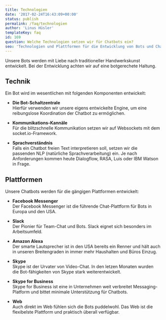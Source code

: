 ```yaml
---
title: Technologien
date: '2017-02-24T16:43:09+00:00'
status: publish
permalink: /faq/technologien
author: 'Linus Hüsler'
templateKey: faq
id: 169
question: Welche Technologien setzen wir für Chatbots ein?
seo: 'Technologien und Plattformen für die Entwicklung von Bots und Chatbots.'
---
```


Unsere Bots werden mit Liebe nach traditioneller Handwerkskunst entwickelt. Bei der Entwicklung achten wir auf eine botgerechete Haltung.

## Technik

Ein Bot wird im wesentlichen mit folgenden Komponenten entwickelt:

- **Die Bot-Schaltzentrale**  
  Hierfür verwenden wir unsere eigens entwickelte Engine, um eine reibungslose Koordination der Chatbot zu ermöglichen.

- **Kommunikations-Kannäle**  
  Für die blitzschnelle Kommunikation setzen wir auf Websockets mit dem socket.io-Framework.
- **Sprachverständnis**  
  Falls ein Chatbot freien Text interpretieren soll, setzen wir die passenden NLP (natürliche Sprachverarbeitung) ein. Je nach Anforderungen kommen heute Dialogflow, RASA, Luis oder IBM Watson in Frage.

## Plattformen

Unsere Chatbots werden für die gängigen Plattformen entwickelt:

- **Facebook Messenger**  
  Der Facebook Messenger ist die führende Chat-Plattform für Bots in Europa und den USA.

- **Slack**  
  Der Pionier für Team-Chat und Bots. Slack eignet sich besonders im Arbeitsumfeld.

- **Amazon Alexa**  
  Der smarte Lautsprecher ist in den USA bereits ein Renner und hält auch in unseren Breitengraden in immer mehr Haushalten und Büros Einzug.

- **Skype**  
  Skype ist der Urvater von Video-Chat. In den letzen Monaten wurden die Bot-fähigkeiten von Skype stark weiterentwickelt.

- **Skype for Business**  
  Skype for Business ist eine in Unternehmen weit verbreitet Messaging-Platform und bittet minimale Unterstützung für Chatbots.

- **Web**  
  Auch direkt im Web fühlen sich die Bots puddelwohl. Das Web ist die flexibelste Plattform und praktisch überall verfügbar.
